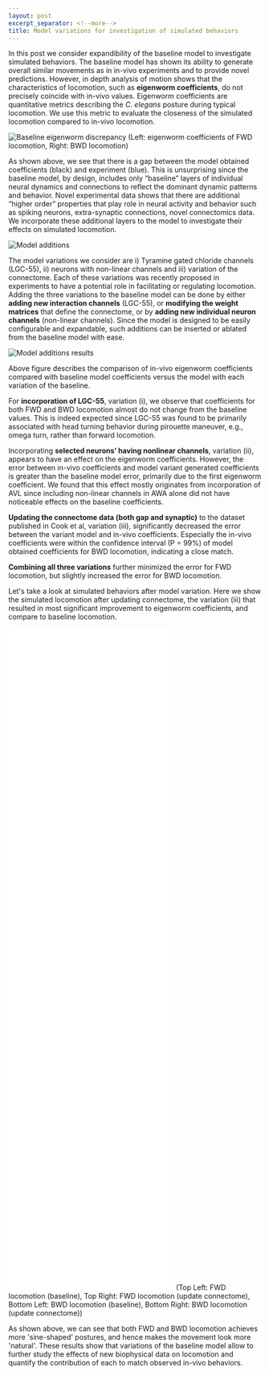 ```yaml
---
layout: post
excerpt_separator: <!--more-->
title: Model variations for investigation of simulated behaviors
---
```


<!--more-->

In this post we consider expandibility of the baseline model to investigate simulated behaviors. The baseline model has shown its ability to generate overall similar movements as in in-vivo experiments and to provide novel predictions. However, in depth analysis of motion shows that the characteristics of locomotion, such as **eigenworm coefficients**, do not precisely coincide with in-vivo values. Eigenworm coefficients are quantitative metrics describing the _C. elegans_ posture during typical locomotion. We use this metric to evaluate the closeness of the simulated locomotion compared to in-vivo locomotion.

![Baseline eigenworm discrepancy](/CelegansWholeIntegration/media/eigenworm_discrepancy.png)
(Left: eigenworm coefficients of FWD locomotion, Right: BWD locomotion)

As shown above, we see that there is a gap between the model obtained coefficients (black) and experiment (blue). This is unsurprising since the baseline model, by design, includes only “baseline” layers of individual neural dynamics and connections to reflect the dominant dynamic patterns and behavior. Novel experimental data shows that there are additional “higher order” properties that play role in neural activity and behavior such as spiking neurons, extra-synaptic connections, novel connectomics data. We incorporate these additional layers to the model to investigate their effects on simulated locomotion.

<!--more-->

![Model additions](/CelegansWholeIntegration/media/model_additions.png)

The model variations we consider are i) Tyramine gated chloride channels (LGC-55), ii) neurons with non-linear channels and iii) variation of the connectome. Each of these variations was recently proposed in experiments to have a potential role in facilitating or regulating locomotion. Adding the three variations to the baseline model can be done by either **adding new interaction channels** (LGC-55), or **modifying the weight matrices** that define the connectome, or by **adding new individual neuron channels** (non-linear channels). Since the model is designed to be easily configurable and expandable, such additions can be inserted or ablated from the baseline model with ease. 

![Model additions results](/CelegansWholeIntegration/media/model_additions_results.png)

Above figure describes the comparison of in-vivo eigenworm coefficients compared with baseline model coefficients versus the model with each variation of the baseline. 

For **incorporation of LGC-55**, variation (i), we observe that coefficients for both FWD and BWD locomotion almost do not change from the baseline values. This is indeed expected since LGC-55 was found to be primarily associated with head turning behavior during pirouette maneuver, e.g., omega turn, rather than forward locomotion. 

Incorporating **selected neurons’ having nonlinear channels**, variation (ii), appears to have an effect on the eigenworm coefficients. However, the error between in-vivo coefficients and model variant generated coefficients is greater than the baseline model error, primarily due to the first eigenworm coefficient. We found that this effect mostly originates from incorporation of AVL since including non-linear channels in AWA alone did not have noticeable effects on the baseline coefficients. 

**Updating the connectome data (both gap and synaptic)** to the dataset published in Cook et al, variation (iii), significantly decreased the error between the variant model and in-vivo coefficients. Especially the in-vivo coefficients were within the confidence interval (P = 99%) of model obtained coefficients for BWD locomotion, indicating a close match. 

**Combining all three variations** further minimized the error for FWD locomotion, but slightly increased the error for BWD locomotion. 

Let's take a look at simulated behaviors after model variation. Here we show the simulated locomotion after updating connectome, the variation (iii) that resulted in most significant improvement to eigenworm coefficients, and compare to baseline locomotion.

<iframe width="330" height="330" src="/CelegansWholeIntegration/media/baseline_fwd.mp4" frameborder="0" allow="accelerometer; autoplay; encrypted-media; gyroscope; picture-in-picture" allowfullscreen></iframe>   <iframe width="330" height="330" src="/CelegansWholeIntegration/media/connectome_var_fwd.mp4" frameborder="0" allow="accelerometer; autoplay; encrypted-media; gyroscope; picture-in-picture" allowfullscreen></iframe>

<iframe width="330" height="330" src="/CelegansWholeIntegration/media/baseline_bwd.mp4" frameborder="0" allow="accelerometer; autoplay; encrypted-media; gyroscope; picture-in-picture" allowfullscreen></iframe>   <iframe width="330" height="330" src="/CelegansWholeIntegration/media/connectome_var_bwd.mp4" frameborder="0" allow="accelerometer; autoplay; encrypted-media; gyroscope; picture-in-picture" allowfullscreen></iframe>   
(Top Left: FWD locomotion (baseline), Top Right: FWD locomotion (update connectome), Bottom Left: BWD locomotion (baseline), Bottom Right: BWD locomotion (update connectome))

As shown above, we can see that both FWD and BWD locomotion achieves more 'sine-shaped' postures, and hence makes the movement look more 'natural'. These results show that variations of the baseline model allow to further study the effects of new biophysical data on locomotion and quantify the contribution of each to match observed in-vivo behaviors. 

